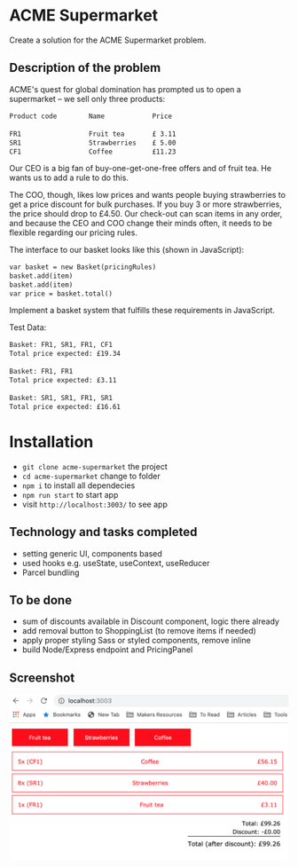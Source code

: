 # ACME Supermarket

Create a solution for the ACME Supermarket problem.

## Description of the problem

ACME's quest for global domination has prompted us to open a supermarket – we sell only three products:

    Product code        Name            Price

    FR1                 Fruit tea       £ 3.11
    SR1                 Strawberries    £ 5.00
    CF1                 Coffee          £11.23

Our CEO is a big fan of buy-one-get-one-free offers and of fruit tea. He wants us to add a rule to do this.

The COO, though, likes low prices and wants people buying strawberries to get a price discount for bulk purchases. If you buy 3 or more strawberries, the price should drop to £4.50.
Our check-out can scan items in any order, and because the CEO and COO change their minds often, it needs to be flexible regarding our pricing rules.

The interface to our basket looks like this (shown in JavaScript):

    var basket = new Basket(pricingRules)
    basket.add(item)
    basket.add(item)
    var price = basket.total()

Implement a basket system that fulfills these requirements in JavaScript.

Test Data:

    Basket: FR1, SR1, FR1, CF1
    Total price expected: £19.34

    Basket: FR1, FR1
    Total price expected: £3.11

    Basket: SR1, SR1, FR1, SR1
    Total price expected: £16.61

# Installation

- `git clone acme-supermarket` the project
- `cd acme-supermarket` change to folder
- `npm i` to install all dependecies
- `npm run start` to start app
- visit `http://localhost:3003/` to see app

## Technology and tasks completed

- setting generic UI, components based
- used hooks e.g. useState, useContext, useReducer
- Parcel bundling

## To be done

- sum of discounts available in Discount component, logic there already
- add removal button to ShoppingList (to remove items if needed)
- apply proper styling Sass or styled components, remove inline
- build Node/Express endpoint and PricingPanel

## Screenshot

![Screenshot](src/assets/screenshot2.png)
